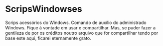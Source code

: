 # ScripsWindowses
Scrips acessórios do Windows.
Comando de auxílio do administrado Windows. 
Fique à vontade em usar e compartilhar. 
Mas, se puder fazer a gentileza de por os créditos noutro arquivo que for compartilhar tendo por base este aqui, ficarei eternamente grato.
